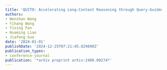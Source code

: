 ```yaml
---
title: 'QUITO: Accelerating Long-Context Reasoning through Query-Guided Context Compression'
authors:
- Wenshan Wang
- Yihang Wang
- Yixing Fan
- Huaming Liao
- Jiafeng Guo
date: '2024-01-01'
publishDate: '2024-12-25T07:21:45.829698Z'
publication_types:
- conference-journal
publication: '*arXiv preprint arXiv:2408.00274*'
---
```

